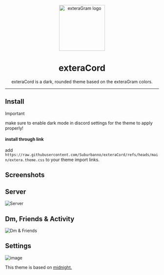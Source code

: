 <div align="center">

  <img src="https://i.imgur.com/GmdlIvH.png" alt="exteraGram logo" width="150px" />
  
  # exteraCord

  
exteraCord is a dark, rounded theme based on the exteraGram colors.

  ---
</div>

## Install

> [!IMPORTANT]  
> make sure to enable dark mode in discord settings for the theme to apply properly!

#### install through link

add `https://raw.githubusercontent.com/Suburbanno/exteraCord/refs/heads/main/extera.theme.css` to your theme import links.

## Screenshots

## Server
![Server](https://github.com/user-attachments/assets/972c1b53-f60b-4e7b-ade2-19f991b01b26)

## Dm, Friends & Activity
![Dm & Friends](https://github.com/user-attachments/assets/22d25c34-fcbe-4266-8c34-05de0be94d85)

## Settings
![image](https://github.com/user-attachments/assets/c898fec8-b303-408d-bf8a-16d631125bce)


This theme is based on [midnight.](https://refact0r.github.io/midnight-discord/midnight.css)
